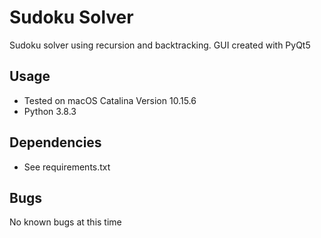# Sudoku Solver
Sudoku solver using recursion and backtracking. GUI created with PyQt5

## Usage
- Tested on macOS Catalina Version 10.15.6
- Python 3.8.3

## Dependencies
- See requirements.txt

## Bugs
No known bugs at this time
